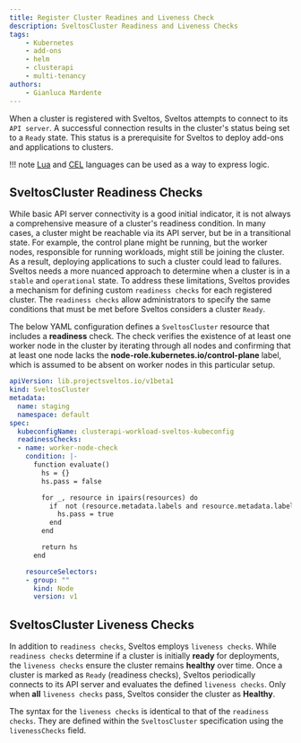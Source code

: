 ```yaml
---
title: Register Cluster Readines and Liveness Check
description: SveltosCluster Readiness and Liveness Checks
tags:
    - Kubernetes
    - add-ons
    - helm
    - clusterapi
    - multi-tenancy
authors:
    - Gianluca Mardente
---
```


When a cluster is registered with Sveltos, Sveltos attempts to connect to its `API server`. A successful connection results in the cluster's status being set to a `Ready` state. This status is a prerequisite for Sveltos to deploy add-ons and applications to clusters.

!!! note
    [Lua](https://www.lua.org/) and [CEL](https://cel.dev/) languages can be used as a way to express logic.

## SveltosCluster Readiness Checks

While basic API server connectivity is a good initial indicator, it is not always a comprehensive measure of a cluster's readiness condition. In many cases, a cluster might be reachable via its API server, but be in a transitional state. For example, the control plane might be running, but the worker nodes, responsible for running workloads, might still be joining the cluster. As a result, deploying applications to such a cluster could lead to failures. Sveltos needs a more nuanced approach to determine when a cluster is in a `stable` and `operational` state. To address these limitations, Sveltos provides a mechanism for defining custom `readiness checks` for each registered cluster. The `readiness checks` allow administrators to specify the same conditions that must be met before Sveltos considers a cluster `Ready`.

The below YAML configuration defines a `SveltosCluster` resource that includes a **readiness** check. The check verifies the existence of at least one worker node in the cluster by iterating through all nodes and confirming that at least one node lacks the __node-role.kubernetes.io/control-plane__ label, which is assumed to be absent on worker nodes in this particular setup.

```yaml hl_lines="8-27"
apiVersion: lib.projectsveltos.io/v1beta1
kind: SveltosCluster
metadata:
  name: staging
  namespace: default
spec:
  kubeconfigName: clusterapi-workload-sveltos-kubeconfig
  readinessChecks:
  - name: worker-node-check
    condition: |-
      function evaluate()
        hs = {}
        hs.pass = false

        for _, resource in ipairs(resources) do
          if  not (resource.metadata.labels and resource.metadata.labels["node-role.kubernetes.io/control-plane"]) then
            hs.pass = true
          end
        end

        return hs
      end

    resourceSelectors:
    - group: ""
      kind: Node
      version: v1
```

## SveltosCluster Liveness Checks

In addition to `readiness checks`, Sveltos employs `liveness checks`.  While `readiness checks` determine if a cluster is initially **ready** for deployments, the `liveness checks` ensure the cluster remains **healthy** over time.  Once a cluster is marked as `Ready` (readiness checks), Sveltos periodically connects to its API server and evaluates the defined `liveness checks`. Only when **all** `liveness checks` pass, Sveltos consider the cluster as **Healthy**.

The syntax for the `liveness checks` is identical to that of the `readiness checks`.  They are defined within the `SveltosCluster` specification using the `livenessChecks` field.